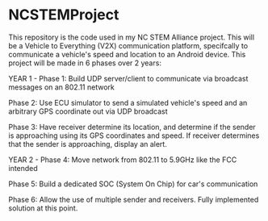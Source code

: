 # NCSTEMProject

This repository is the code used in my NC STEM Alliance project. This will be a Vehicle to Everything (V2X) communication platform, specifcally to communicate a vehicle's speed and location to an Android device. This project will be made in 6 phases over 2 years:

YEAR 1 -
   Phase 1:
        Build UDP server/client to communicate via broadcast messages on an 802.11 network
        
   Phase 2:
        Use ECU simulator to send a simulated vehicle's speed and an arbitrary GPS coordinate out via UDP broadcast
        
   Phase 3:
        Have receiver determine its location, and determine if the sender is approaching using its GPS coordinates and speed. If receiver determines that the sender is approaching, display an alert.
        
YEAR 2 -
   Phase 4:
        Move network from 802.11 to 5.9GHz like the FCC intended
        
   Phase 5:
        Build a dedicated SOC (System On Chip) for car's communication
        
   Phase 6:
        Allow the use of multiple sender and receivers. Fully implemented solution at this point.
